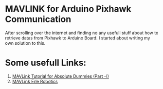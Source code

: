 # MAVLINK for Arduino Pixhawk Communication

After scrolling over the internet and finding no any usefull stuff about how to retrieve datas from Pixhawk to Arduino Board. I started about writing my own solution to this.

# Some usefull Links:

1. [MAVLink Tutorial for Absolute Dummies (Part –I)](https://diydrones.com/group/arducopterusergroup/forum/topics/mavlink-tutorial-for-absolute-dummies-part-i?xg_source=activity)
1. [MAVLink Erle Robotics](http://erlerobot.github.io/erle_gitbook/en/mavlink/mavlink.html)
